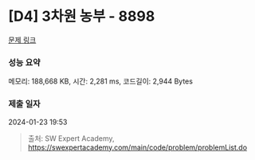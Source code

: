 # [D4] 3차원 농부 - 8898 

[문제 링크](https://swexpertacademy.com/main/code/problem/problemDetail.do?contestProbId=AW45TzHae8UDFAQ7) 

### 성능 요약

메모리: 188,668 KB, 시간: 2,281 ms, 코드길이: 2,944 Bytes

### 제출 일자

2024-01-23 19:53



> 출처: SW Expert Academy, https://swexpertacademy.com/main/code/problem/problemList.do
